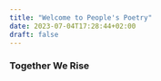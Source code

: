 ```yaml
---
title: "Welcome to People's Poetry"
date: 2023-07-04T17:28:44+02:00
draft: false
---
```


### Together We Rise

